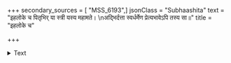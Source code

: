 +++
secondary_sources = [ "MSS_6193",]
jsonClass = "Subhaashita"
text = "इहलोके च पितृभिर् या स्त्री यस्य महामते।  \nअद्भिर्दत्ता स्वर्धर्मेण प्रेत्यभावेऽपि तस्य सा॥"
title = "इहलोके च"

+++

<details><summary>Text</summary>

इहलोके च पितृभिर् या स्त्री यस्य महामते।  
अद्भिर्दत्ता स्वर्धर्मेण प्रेत्यभावेऽपि तस्य सा॥
</details>
